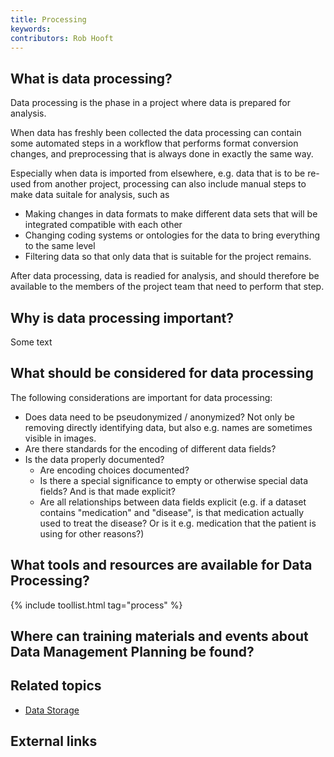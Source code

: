 ```yaml
---
title: Processing
keywords:
contributors: Rob Hooft
---
```


## What is data processing?

Data processing is the phase in a project where data is prepared for analysis.

When data has freshly been collected the data processing can contain some automated steps in a workflow that performs format conversion changes, and preprocessing that is always done in exactly the same way.

Especially when data is imported from elsewhere, e.g. data that is to be re-used from another project, processing can also include manual steps to make data suitale for analysis, such as
 * Making changes in data formats to make different data sets that will be integrated compatible with each other
 * Changing coding systems or ontologies for the data to bring everything to the same level
 * Filtering data so that only data that is suitable for the project remains.
 
 After data processing, data is readied for analysis, and should therefore be available to the members of the project team that need to perform that step.

## Why is data processing important?

Some text

## What should be considered for data processing

The following considerations are important for data processing:

* Does data need to be pseudonymized / anonymized? Not only be removing directly identifying data, but also e.g. names are sometimes visible in images.
* Are there standards for the encoding of different data fields?
* Is the data properly documented?
    * Are encoding choices documented?
    * Is there a special significance to empty or otherwise special data fields? And is that made explicit?
    * Are all relationships between data fields explicit (e.g. if a dataset contains "medication" and "disease", is that medication actually used to treat the disease? Or is it e.g. medication that the patient is using for other reasons?)

## What tools and resources are available for Data Processing?

{% include toollist.html tag="process" %}

## Where can training materials and events about Data Management Planning be found?

## Related topics

* [Data Storage](https://rdm.elixir-europe.org/storage)

## External links

